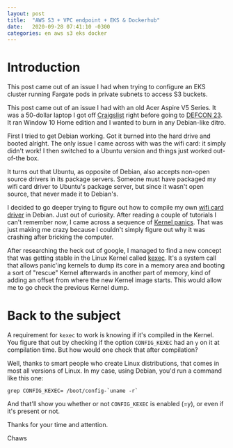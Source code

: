 ```yaml
---
layout: post
title:  "AWS S3 + VPC endpoint + EKS & Dockerhub"
date:   2020-09-28 07:41:10 -0300
categories: en aws s3 eks docker
---
```


# Introduction

This post came out of an issue I had when trying to configure an EKS cluster running Fargate pods in private subnets to access S3 buckets.


This post came out of an issue I had with an old Acer Aspire V5 Series. It was a 50-dollar laptop I got off [Craigslist](https://washingtondc.craigslist.org/d/computers/search/sya) right before going to [DEFCON 23](https://www.defcon.org/). It ran Window 10 Home edition and I wanted to burn in any Debian-like ditro.

First I tried to get Debian working. Got it burned into the hard drive and booted alright. The only issue I came across with was the wifi card: it simply didn't work! I then switched to a Ubuntu version and things just worked out-of-the box. 

It turns out that Ubuntu, as opposite of Debian, also accepts non-open source drivers in its package servers. Someone must have packaged my wifi card driver to Ubuntu's package server, but since it wasn't open source, that never made it to Debian's.

I decided to go deeper trying to figure out how to compile my own [wifi card driver](https://github.com/chaws/broadcom-wl) in Debian. Just out of curiosity. After reading a couple of tutorials I can't remember now, I came across a sequence of [Kernel panics](https://en.wikipedia.org/wiki/Kernel_panic). That was just making me crazy because I couldn't simply figure out why it was crashing after bricking the computer.

After researching the heck out of google, I managed to find a new concept that was getting stable in the Linux Kernel called [kexec](https://en.wikipedia.org/wiki/Kexec). It's a system call that allows panic'ing kernels to dump its core in a memory area and booting a sort of "rescue" Kernel afterwards in another part of memory, kind of adding an offset from where the new Kernel image starts. This would allow me to go check the previous Kernel dump.

# Back to the subject

A requirement for `kexec` to work is knowing if it's compiled in the Kernel. You figure that out by checking if the option `CONFIG_KEXEC` had an `y` on it at compilation time. But how would one check that after compilation?

Well, thanks to smart people who create Linux distributions, that comes in most all versions of Linux. In my case, using Debian, you'd run a command like this one:

    grep CONFIG_KEXEC= /boot/config-`uname -r`

And that'll show you whether or not `CONFIG_KEXEC` is enabled (=y), or even if it's present or not.



Thanks for your time and attention.

Chaws
